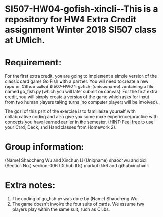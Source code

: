 # SI507-HW04-gofish-xincli--This is a repository for HW4 Extra Credit assignment Winter 2018 SI507 class at UMich.


# Requirement:
For the first extra credit, you are going to implement a simple version of the classic card game Go Fish with a partner.  You will need to create a new repo on Github called SI507-HW04-gofish-(uniquename) containing a file named go_fish.py (which you will later submit on canvas).  For the first extra credit, you will simply create a version of the game which asks for input from two human players taking turns (no computer players will be involved).

The goal of this part of the exercise is to familiarize yourself with collaborative coding and also give you some more experience/practice with concepts you have learned earlier in the semester. (HINT: Feel free to use your Card, Deck, and Hand classes from Homework 2). 

# Group information:
(Name) Shaocheng Wu and Xinchun Li (Uniqname) shaochwu and xicli (Section No.) section-006 (Github IDs) markutz556 and githubxinchunli

# Extra notes:
1. The coding of go_fish.py was done by (Name) Shaocheng Wu. 
2. The game doesn't involve the four suits of cards. We assume two players play within the same suit, such as Clubs.
